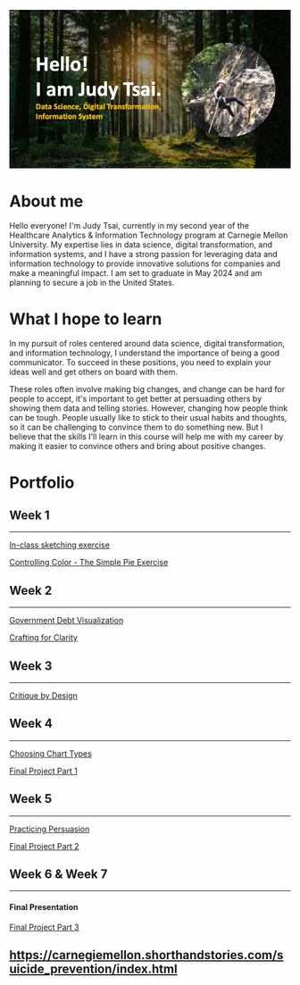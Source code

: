 
![Judy](main_page.jpeg)

# **About me**
Hello everyone! I'm Judy Tsai, currently in my second year of the Healthcare Analytics & Information Technology program at Carnegie Mellon University. My expertise lies in data science, digital transformation, and information systems, and I have a strong passion for leveraging data and information technology to provide innovative solutions for companies and make a meaningful impact. I am set to graduate in May 2024 and am planning to secure a job in the United States.

# **What I hope to learn**
In my pursuit of roles centered around data science, digital transformation, and information technology, I understand the importance of being a good communicator. To succeed in these positions, you need to explain your ideas well and get others on board with them.

These roles often involve making big changes, and change can be hard for people to accept, it's important to get better at persuading others by showing them data and telling stories. However, changing how people think can be tough. People usually like to stick to their usual habits and thoughts, so it can be challenging to convince them to do something new. But I believe that the skills I'll learn in this course will help me with my career by making it easier to convince others and bring about positive changes.

# **Portfolio**


## Week 1
------
[In-class sketching exercise](https://weiyit.github.io/portfolio/week1_inclass_sketch)

[Controlling Color - The Simple Pie Exercise](https://weiyit.github.io/portfolio/week1_controlling_color)

## Week 2
------
[Government Debt Visualization](https://weiyit.github.io/portfolio/week2_government_debt)

[Crafting for Clarity](https://weiyit.github.io/portfolio/week2_crafting_for_clarity)

## Week 3
------
[Critique by Design](https://weiyit.github.io/portfolio/week3_critique_design)

## Week 4
------
[Choosing Chart Types](https://weiyit.github.io/portfolio/week4_choosing_chart_types)

[Final Project Part 1](https://weiyit.github.io/portfolio/Final_Project_Part1)

## Week 5
------
[Practicing Persuasion](https://weiyit.github.io/portfolio/week5_practicing_persuasion)

[Final Project Part 2](https://weiyit.github.io/portfolio/Final_Project_Part2)

## Week 6 & Week 7
------
#### Final Presentation
[Final Project Part 3](https://weiyit.github.io/portfolio/Final_Project_Part3)

https://carnegiemellon.shorthandstories.com/suicide_prevention/index.html
------
